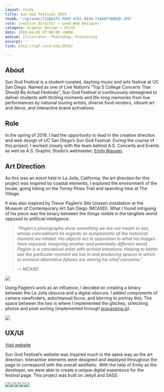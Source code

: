 ```yaml
---
layout: study
title: Sun God Festival 2019
thumb: "/uploads/731BA2F5-FD0F-47EC-843A-71AA9F7B0B3D.JPG"
role: Creative Director — Lead Web Designer
category: Graphic Design — UX/UI
date: 2019-04-05 07:00:00 +0000
medium: Illustrator, Photoshop, Processing
excerpt: ''
link: http://sgf.ucsd.edu/2019/

---
```

## About

Sun God Festival is a student-curated, daylong music and arts festival at UC San Diego. Named as one of Live Nation’s “Top 5 College Concerts That Should Be Actual Festivals”, Sun God Festival is continuously reimagined to deliver students with thrilling moments and life-long memories from live performances by national touring artists, diverse food vendors, vibrant art and décor, and interactive brand activations.

## Role

In the spring of 2019, I had the opportunity to lead in the creative direction and web design of UC San Diego’s Sun God Festival. During the course of this project, I worked closely with the team behind A.S. Concerts and Events as well as A.S. Graphic Studio’s webmaster, [Emily Nguyen](http://emilynguyen.co/).

## Art Direction

As this was an event held in La Jolla, California, the art direction for this project was inspired by coastal elements. I explored the environment of the locale, going hiking on the Torrey Pines Trail and spending time at The Village.

It was also inspired by Trevor Paglen’s _Site Unseen_ installation at the Museum of Contemporary Art San Diego (MCASD). What I found intriguing of his piece was the binary between the things visible in the tanglible world opposed to artificial intellgence.

> _“Paglen’s photographs show something we are not meant to see, whose concealment he regards as symptomatic of the historical moment we inhabit. His objects act in opposition to what his images have exposed, imagining another and potentially different world. Paglen is a conceptual artist with activist intentions. Helping to better see the particular moment we live in and producing spaces in which to envision alternative futures are among his chief concerns.”_
>
> _— MCASD_

![](https://leeunsu.github.io/uploads/SGF19_Poster.png)

Using Paglen’s work as an influence, I decided on creating a binary between the La Jolla obsucra and a digital obscura. I added components of camera viewfinders, auto/manual focus, and blurring to portray this; The space between the two is where I implemented the glitches, stretching photos and pixel sorting (implemented through [processing.js](http://processingjs.org/)).

![](https://leeunsu.github.io/uploads/BOP.png)

## UX/UI

[Visit website](http://sgf.ucsd.edu/2019/)

Sun God Festival’s website was inspired much in the same way as the art direction. Interactive elements were designed and deployed throughout the page to correspond with the overall aesthetic. With the help of Emily as the developer, we were able to create a unique digital experience for the festival page. This project was built on Jekyll and SASS.

![](https://leeunsu.github.io/uploads/SGFWeb-01.png)![](https://leeunsu.github.io/uploads/SGFWeb-02.png)![](https://leeunsu.github.io/uploads/SGFWeb-04-03.png)![](https://leeunsu.github.io/uploads/lineup.gif)![](https://leeunsu.github.io/uploads/stretch.gif)